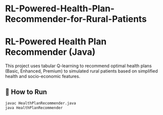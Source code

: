# RL-Powered-Health-Plan-Recommender-for-Rural-Patients
# RL-Powered Health Plan Recommender (Java)

This project uses tabular Q-learning to recommend optimal health plans (Basic, Enhanced, Premium) to simulated rural patients based on simplified health and socio-economic features.

## 🚀 How to Run

```bash
javac HealthPlanRecommender.java
java HealthPlanRecommender
